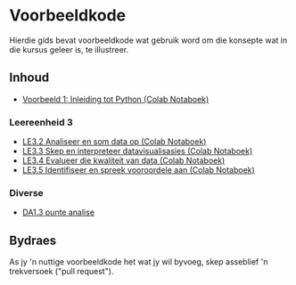 # Voorbeeldkode

Hierdie gids bevat voorbeeldkode wat gebruik word om die konsepte wat in die kursus geleer is, te illustreer.

## Inhoud

* [Voorbeeld 1: Inleiding tot Python (Colab Notaboek)](Python_Inleiding.ipynb)

### Leereenheid 3
* [LE3.2 Analiseer en som data op (Colab Notaboek)](LE3_2.ipynb)
* [LE3.3 Skep en interpreteer datavisualisasies (Colab Notaboek)](LE3_3.ipynb)
* [LE3.4 Evalueer die kwaliteit van data (Colab Notaboek)](LE3_4.ipynb)
* [LE3.5 Identifiseer en spreek vooroordele aan (Colab Notaboek)](LE3_5.ipynb)

### Diverse
* [DA1.3 punte analise](DA1_3_punte.ipynb)

## Bydraes

As jy 'n nuttige voorbeeldkode het wat jy wil byvoeg, skep asseblief 'n trekversoek ("pull request").
